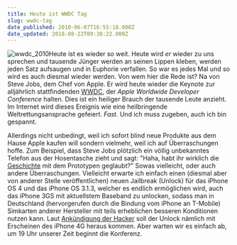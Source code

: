 ```yaml
---
title: Heute ist WWDC Tag
slug: wwdc-tag
date_published: 2010-06-07T16:55:18.000Z
date_updated: 2018-08-22T09:38:22.000Z
---
```


![wwdc_2010](//picdump.thafaker.de/2010/06/wwdc_20101-580x188.png)Heute ist es wieder so weit. Heute wird *er* wieder zu uns sprechen und tausende Jünger werden an seinen Lippen kleben, werden jeden Satz aufsaugen und in Euphorie verfallen. So war es jedes Mal und so wird es auch diesmal wieder werden. Von wem hier die Rede ist? Na von Steve Jobs, dem Chef von Apple. Er wird heute wieder die Keynote zur alljährlich stattfindenden [WWDC](http://developer.apple.com/wwdc/), der *Apple Worldwide Developer Conference* halten. Dies ist ein heiliger Brauch der tausende Leute anzieht. Im Internet wird dieses Ereignis wie eine heilbringende Weltrettungsansprache gefeiert. *Fast*. Und ich muss zugeben, auch ich bin gespannt.

Allerdings nicht unbedingt, weil ich sofort blind neue Produkte aus dem Hause Apple kaufen will sondern vielmehr, weil ich auf Überraschungen hoffe. Zum Beispiel, dass Steve Jobs plötzlich ein völlig unbekanntes Telefon aus der Hosentasche zieht und sagt: "Haha, habt ihr wirklich die [Geschichte](__GHOST_URL__/21/die-geschichte-des-apple-prototypen) mit dem Prototypen geglaubt?" Sowas vielleicht, oder auch andere Überraschungen. Vielleicht erwarte ich einfach einen (diesmal aber von anderer Stelle veröffentlichen) neuen Jailbreak (Unlock) für das iPhone OS 4 und das iPhone OS 3.1.3, welcher es endlich ermöglichen wird, auch das iPhone 3GS mit aktuellstem Baseband zu unlocken, sodass man in Deutschland (hervorgerufen durch die Bindung vom iPhone an T-Mobile) Simkarten anderer Hersteller mit teils erheblichen besseren Konditionen nutzen kann. Laut [Ankündigung der Hacker](__GHOST_URL__/31/musclenerd-unlock-fur-3gs-kommt-mit-4g) soll der Unlock nämlich mit Erscheinen des iPhone 4G heraus kommen. Aber warten wir es einfach ab, um 19 Uhr unserer Zeit beginnt die Konferenz.
